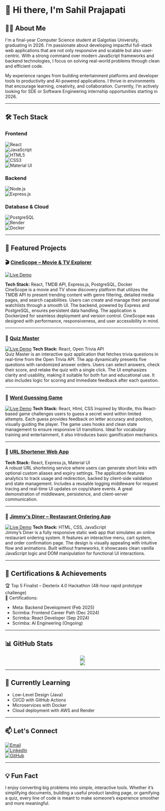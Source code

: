 # 👋 Hi there, I'm Sahil Prajapati

## 👨‍💻 About Me

I'm a final-year Computer Science student at Galgotias University, graduating in 2026. I'm passionate about developing impactful full-stack web applications that are not only responsive and scalable but also user-centric. With a strong command over modern JavaScript frameworks and backend technologies, I focus on solving real-world problems through clean and efficient code.

My experience ranges from building entertainment platforms and developer tools to productivity and AI-powered applications. I thrive in environments that encourage learning, creativity, and collaboration. Currently, I’m actively looking for SDE or Software Engineering internship opportunities starting in 2026.

---

## 🛠 Tech Stack

### Frontend  
![React](https://img.shields.io/badge/React-20232A?style=for-the-badge&logo=react&logoColor=61DAFB)  
![JavaScript](https://img.shields.io/badge/JavaScript-F7DF1E?style=for-the-badge&logo=javascript&logoColor=black)  
![HTML5](https://img.shields.io/badge/HTML5-E34F26?style=for-the-badge&logo=html5&logoColor=white)  
![CSS3](https://img.shields.io/badge/CSS3-1572B6?style=for-the-badge&logo=css3&logoColor=white)  
![Material UI](https://img.shields.io/badge/Material_UI-0081CB?style=for-the-badge&logo=mui&logoColor=white)

### Backend  
![Node.js](https://img.shields.io/badge/Node.js-43853D?style=for-the-badge&logo=node.js&logoColor=white)  
![Express.js](https://img.shields.io/badge/Express.js-404D59?style=for-the-badge)  

### Database & Cloud  
![PostgreSQL](https://img.shields.io/badge/PostgreSQL-316192?style=for-the-badge&logo=postgresql&logoColor=white)  
![Render](https://img.shields.io/badge/Render-46E3B7?style=for-the-badge&logo=render&logoColor=white)  
![Docker](https://img.shields.io/badge/Docker-2496ED?style=for-the-badge&logo=docker&logoColor=white)

---

## 🚀 Featured Projects

### 🎬 [CineScope – Movie & TV Explorer](https://github.com/DskterSahil/CineScope)  
[![Live Demo](https://img.shields.io/badge/Live-Demo-brightgreen?style=for-the-badge)](https://cine-scope.netlify.app)

**Tech Stack:** React, TMDB API, Express.js, PostgreSQL, Docker  
CineScope is a movie and TV show discovery platform that utilizes the TMDB API to present trending content with genre filtering, detailed media pages, and search capabilities. Users can create and manage their personal watchlists through a smooth UI. The backend, powered by Express and PostgreSQL, ensures persistent data handling. The application is Dockerized for seamless deployment and version control. CineScope was designed with performance, responsiveness, and user accessibility in mind.

---

### 🧠 [Quiz Master](https://github.com/DskterSahil/Quiz-Master)  
[![Live Demo](https://img.shields.io/badge/Live-Demo-brightgreen?style=for-the-badge)](https://quizzicalbydskter.netlify.app/)
**Tech Stack:** React, Open Trivia API  
Quiz Master is an interactive quiz application that fetches trivia questions in real-time from the Open Trivia API. The app dynamically presents five questions with randomized answer orders. Users can select answers, check their score, and retake the quiz with a single click. The UI emphasizes clarity and usability, making it suitable for both fun and educational use. It also includes logic for scoring and immediate feedback after each question.

---

### 🔡 [Word Guessing Game](https://github.com/DskterSahil/Placement-Endgame)  
[![Live Demo](https://img.shields.io/badge/Live-Demo-brightgreen?style=for-the-badge)](https://placementendgame.netlify.app/)
**Tech Stack:** React, Html, CSS
Inspired by Wordle, this React-based game challenges users to guess a secret word within limited attempts. Each guess provides feedback on letter accuracy and position, visually guiding the player. The game uses hooks and clean state management to ensure responsive UI transitions. Ideal for vocabulary training and entertainment, it also introduces basic gamification mechanics.

---

### 🔗 [URL Shortener Web App](https://github.com/DskterSahil/url-shortener-app)  
**Tech Stack:** React, Express.js, Material UI  
A robust URL shortening service where users can generate short links with optional custom aliases and expiry settings. The application features analytics to track usage and redirection, backed by client-side validation and state management. Includes a reusable logging middleware for request tracing and real-time UI updates on copy/share events. A great demonstration of middleware, persistence, and client-server communication.

---

### 🍔 [Jimmy's Diner – Restaurant Ordering App](https://github.com/DskterSahil/Restaurant-ordering-apps)  
[![Live Demo](https://img.shields.io/badge/Live-Demo-brightgreen?style=for-the-badge)](https://jimmydinerbydskter.netlify.app/)
**Tech Stack:** HTML, CSS, JavaScript  
Jimmy’s Diner is a fully responsive static web app that simulates an online restaurant ordering system. It features an interactive menu, cart system, and order confirmation page. The design is visually appealing with intuitive flow and animations. Built without frameworks, it showcases clean vanilla JavaScript logic and DOM manipulation for functional UI interactions.

---

## 📜 Certifications & Achievements

🏆 Top 5 Finalist – Dexterix 4.0 Hackathon (48-hour rapid prototype challenge)  
📜 Certifications:  
- Meta: Backend Development (Feb 2025)  
- Scrimba: Frontend Career Path (Dec 2024)  
- Scrimba: React Developer (Sep 2024)  
- Scrimba: AI Engineering (Ongoing)

---

## 📊 GitHub Stats

<div align="center">
  <img src="https://github-readme-stats.vercel.app/api/top-langs/?username=DskterSahil&layout=compact&theme=radical&hide_border=true" />
</div>

<div align="center">
  <img src="https://github-readme-streak-stats.herokuapp.com/?user=DskterSahil&theme=radical&hide_border=true" />
</div>

---

## 🌱 Currently Learning

- Low-Level Design (Java)
- CI/CD with GitHub Actions
- Microservices with Docker
- Cloud deployment with AWS and Render

---

## 📫 Let's Connect

[![Email](https://img.shields.io/badge/Email-D14836?style=for-the-badge&logo=gmail&logoColor=white)](mailto:dskter.sahil@gmail.com)  
[![LinkedIn](https://img.shields.io/badge/LinkedIn-0077B5?style=for-the-badge&logo=linkedin&logoColor=white)](https://linkedin.com/in/dsktersahil)  
[![GitHub](https://img.shields.io/badge/GitHub-181717?style=for-the-badge&logo=github&logoColor=white)](https://github.com/DskterSahil)

---

## 💡 Fun Fact

I enjoy converting big problems into simple, interactive tools. Whether it’s simplifying documents, building a useful product landing page, or gamifying a quiz, every line of code is meant to make someone’s experience smoother and more meaningful.
